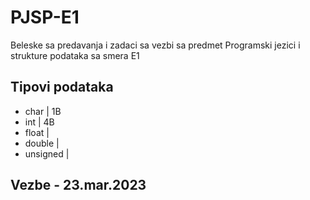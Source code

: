 # PJSP-E1
Beleske sa predavanja i zadaci sa vezbi sa predmet Programski jezici i strukture podataka sa smera E1

## Tipovi podataka

- char     | 1B
- int      | 4B
- float    |
- double   |
- unsigned |


## Vezbe - 23.mar.2023

